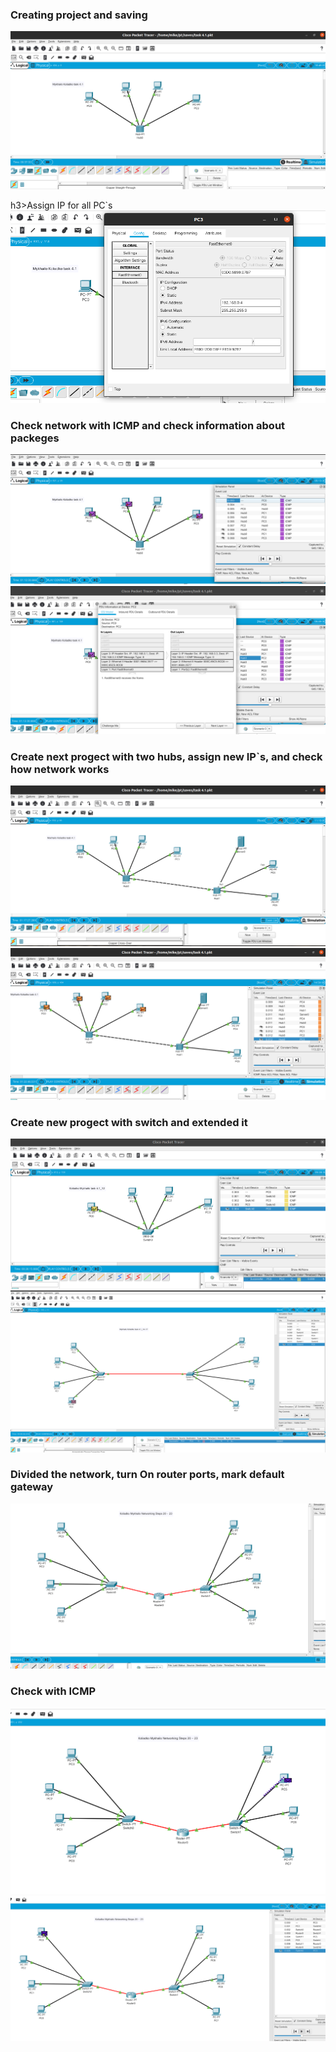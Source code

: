  <h3>Creating project and saving</h3>
<img src="Image/Steps 1-2.png"> 

h3>Assign IP for all PC`s</h3>
<img src="Image/Step3_configIP.png"> 

<h3>Check network with ICMP and check information about packeges</h3>
<img src="Image/Steps5-7_1.png"> 
<img src="Image/Steps5-7_2.png"> 

<h3>Create next progect with two hubs, assign new IP`s, and check how network works</h3>
<img src="Image/Steps8-11_1.png"> 
<img src="Image/Step11_1.png"> 

<h3>Create new progect with switch and extended it</h3>
<img src="Image/Step12_good.png"> 
<img src="Image/Steps14-17.png">
 
<h3>Divided the network, turn On router ports, mark default gateway</h3>
<img src="Image/Steps20-23.png"> 

<h3>Check with ICMP</h3>
<img src="Image/Steps20-23ICMP.png">
<img src="Image/Steps20-23ICMPGood.png"> 

